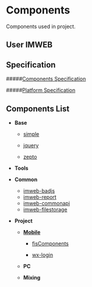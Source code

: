 # Components
Components used in project.

## User IMWEB

## Specification

#####[Components Specification](https://github.com/webryan/lego.imweb.io/blob/master/docs/STANDARD.md)

#####[Platform Specification](https://github.com/webryan/lego.imweb.io/blob/master/docs/PLATFORM-STANDARD.md)

## Components List

+	**Base**

	+	[simple](https://github.com/imweb/Components/tree/master/base/Simple)

	+	[jquery](https://github.com/jquery/jquery)

	+	[zepto](https://github.com/madrobby/zepto)

+	**Tools**
	
+	**Common**

	+	[imweb-badjs](https://github.com/imweb/Components/tree/master/common/imweb-badjs)
	+	[imweb-report](https://github.com/imweb/Components/tree/master/common/imweb-report)
	+	[imweb-commonapi](https://github.com/imweb/Components/tree/master/common/imweb-commonapi)
	+	[imweb-filestorage](https://github.com/imweb/Components/tree/master/common/imweb-filestorage)


+	**Project**

	+	**[Mobile](https://github.com/imweb/mobile)**

		+	[fisComponents](https://github.com/imweb/mobile/tree/master/src/fisComponents)

		+	[wx-login](https://github.com/imweb/Components/tree/master/project/mobile/wx-login)

	+	**PC**

	+	**Mixing**

